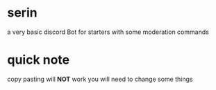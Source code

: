 # serin
a very basic discord Bot for starters with some moderation commands

# quick note
copy pasting will **NOT** work you will need to change some things
